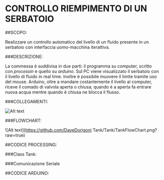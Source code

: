 CONTROLLO RIEMPIMENTO DI UN SERBATOIO
========================================

##SCOPO:

Realizzare un controllo automatico del livello di un fluido presente in un 
serbatoio con interfaccia uomo-macchina iterattiva.

###DESCRIZIONE:

La commessa è suddivisa in due parti: il programma su computer, scritto con *processin* e quello su *arduino*.
Sul PC viene visualizzato il serbatoio con il livello di fluido in real time. Inoltre è possibile muovere il limite tramite uso del mouse.
Arduino, oltre a mandare costantemente il livello al computer, riceve il comado di valvola aperta o chiusa; quando è a aperta fa entrare nuova acqua mentre quando è chiusa ne blocca il flusso.

###COLLEGAMENTI:

![Alt text](https://github.com/DaveDorigoni/Tank/Tank/collegamentiSerbatoio.png?raw=ture) 

###FLOWCHART:

![Alt text](https://github.com/DaveDorigoni Tank/Tank/TankFlowChart.png?raw=true)

##CODICE PROCESSING:

###Class Tank:

###Comunicazione Seriale

##CODICE ARDUINO:
